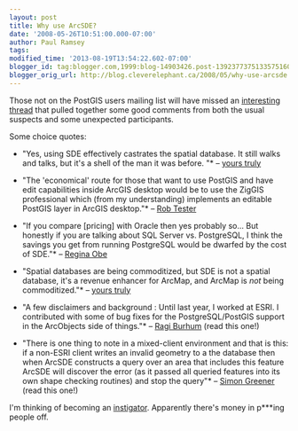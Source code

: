 ```yaml
---
layout: post
title: Why use ArcSDE?
date: '2008-05-26T10:51:00.000-07:00'
author: Paul Ramsey
tags: 
modified_time: '2013-08-19T13:54:22.602-07:00'
blogger_id: tag:blogger.com,1999:blog-14903426.post-1392377375133575160
blogger_orig_url: http://blog.cleverelephant.ca/2008/05/why-use-arcsde.html
---
```


Those not on the PostGIS users mailing list will have missed an [interesting thread](http://lists.osgeo.org/pipermail/postgis-users/2008-May/019735.html) that pulled together some good comments from both the usual suspects and some unexpected participants. 

Some choice quotes:

* "Yes, using SDE effectively castrates the spatial database. It still walks and talks, but it's a shell of the man it was before. "* &ndash; [yours truly](http://lists.osgeo.org/pipermail/postgis-users/2008-May/019749.html)

* "The 'economical' route for those that want to use PostGIS and have edit capabilities inside ArcGIS desktop would be to use the ZigGIS professional which (from my understanding) implements an editable PostGIS layer in ArcGIS desktop."* &ndash; [Rob Tester](http://lists.osgeo.org/pipermail/postgis-users/2008-May/019747.html)

* "If you compare [pricing] with Oracle then yes probably so... But honestly if you are talking about SQL Server vs. PostgreSQL, I think the savings you get from running PostgreSQL would be dwarfed by the cost of SDE."* &ndash; [Regina Obe](http://lists.osgeo.org/pipermail/postgis-users/2008-May/019756.html)

* "Spatial databases are being commoditized, but SDE is not a spatial database, it's a revenue enhancer for ArcMap, and ArcMap is *not* being commoditized."* &ndash; [yours truly](http://lists.osgeo.org/pipermail/postgis-users/2008-May/019760.html)

* "A few disclaimers and background : Until last year, I worked at ESRI. I contributed with some of bug fixes for the PostgreSQL/PostGIS support in the ArcObjects side of things."* &ndash; [Ragi Burhum](http://lists.osgeo.org/pipermail/postgis-users/2008-May/019770.html) (read this one!)

* "There is one thing to note in a mixed-client environment and that is this: if a non-ESRI client writes an invalid geometry to a the database then when ArcSDE constructs a query over an area that includes this feature ArcSDE will discover the error (as it passed all queried features into its own shape checking routines) and stop the query"* &ndash; [Simon Greener](http://lists.osgeo.org/pipermail/postgis-users/2008-May/019778.html) (read this one!)

I'm thinking of becoming an [instigator](http://www.cbc.ca/sports/hockey/instigator/). Apparently there's money in p***ing people off.

